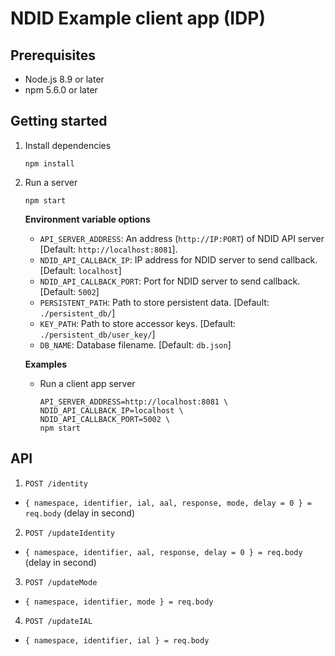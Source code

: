 # NDID Example client app (IDP)

## Prerequisites

* Node.js 8.9 or later
* npm 5.6.0 or later

## Getting started

1.  Install dependencies

    ```
    npm install
    ```
2.  Run a server

    ```
    npm start
    ```

    **Environment variable options**
    * `API_SERVER_ADDRESS`: An address (`http://IP:PORT`) of NDID API server [Default: `http://localhost:8081`].
    * `NDID_API_CALLBACK_IP`: IP address for NDID server to send callback. [Default: `localhost`]
    * `NDID_API_CALLBACK_PORT`: Port for NDID server to send callback. [Default: `5002`]
    * `PERSISTENT_PATH`: Path to store persistent data. [Default: `./persistent_db/`]
    * `KEY_PATH`: Path to store accessor keys. [Default: `./persistent_db/user_key/`]
    * `DB_NAME`: Database filename. [Default: `db.json`]

    **Examples**
    * Run a client app server

        ```
        API_SERVER_ADDRESS=http://localhost:8081 \
        NDID_API_CALLBACK_IP=localhost \
        NDID_API_CALLBACK_PORT=5002 \
        npm start
        ```
## API

1. `POST /identity`
  * `{ namespace, identifier, ial, aal, response, mode, delay = 0 } = req.body` (delay in second)

2. `POST /updateIdentity`
  * `{ namespace, identifier, aal, response, delay = 0 } = req.body` (delay in second)

3. `POST /updateMode`
  * `{ namespace, identifier, mode } = req.body`

4. `POST /updateIAL`
  * `{ namespace, identifier, ial } = req.body`
